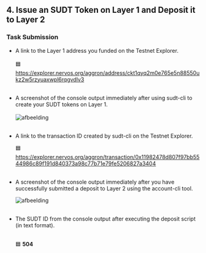 <h2>4. Issue an SUDT Token on Layer 1 and Deposit it to Layer 2</h2>

<h3>Task Submission</h3>

- A link to the Layer 1 address you funded on the Testnet Explorer. <br><br>
  🟦 https://explorer.nervos.org/aggron/address/ckt1qyq2m0e765e5n88550ukz2w5rzyuaxwpl6rqgvdlv3 <br><br> 

- A screenshot of the console output immediately after using sudt-cli to create your SUDT tokens on Layer 1. <br><br>
  ![afbeelding](https://user-images.githubusercontent.com/5003779/128643623-6b033e07-0c20-46e1-8af6-c51a218eaa41.png) <br><br>   
   
- A link to the transaction ID created by sudt-cli on the Testnet Explorer.

  🟦 https://explorer.nervos.org/aggron/transaction/0x11982478d807f97bb5544986c89f191d840373a98c77b71e79fe5206827a3404 <br><br>   
   
- A screenshot of the console output immediately after you have successfully submitted a deposit to Layer 2 using the account-cli tool.

   ![afbeelding](https://user-images.githubusercontent.com/5003779/128643853-aaebc6ac-e645-48a1-a222-b74fe977ff53.png) <br><br>   
   
- The SUDT ID from the console output after executing the deposit script (in text format). <br><br>

  🟦 <b>504</b>

